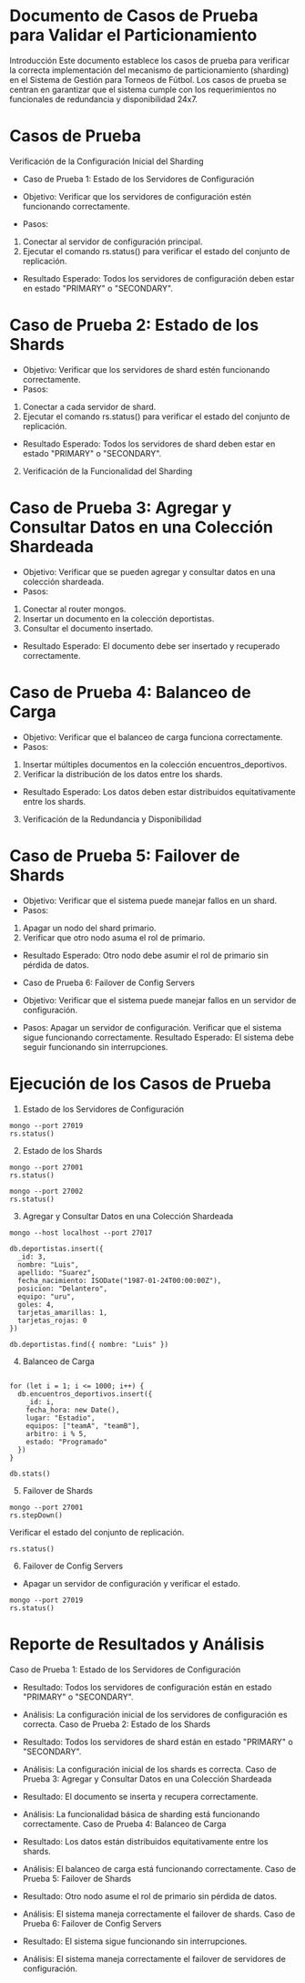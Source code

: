 
# Documento de Casos de Prueba para Validar el Particionamiento
Introducción
Este documento establece los casos de prueba para verificar la correcta implementación del mecanismo de particionamiento (sharding) en el Sistema de Gestión para Torneos de Fútbol. Los casos de prueba se centran en garantizar que el sistema cumple con los requerimientos no funcionales de redundancia y disponibilidad 24x7.

# Casos de Prueba
Verificación de la Configuración Inicial del Sharding

+ Caso de Prueba 1: Estado de los Servidores de Configuración

+ Objetivo: Verificar que los servidores de configuración estén funcionando correctamente.
+ Pasos:
1. Conectar al servidor de configuración principal.
2. Ejecutar el comando rs.status() para verificar el estado del conjunto de replicación.
+ Resultado Esperado: Todos los servidores de configuración deben estar en estado "PRIMARY" o "SECONDARY".
# Caso de Prueba 2: Estado de los Shards

+ Objetivo: Verificar que los servidores de shard estén funcionando correctamente.
+ Pasos:
1. Conectar a cada servidor de shard.
2. Ejecutar el comando rs.status() para verificar el estado del conjunto de replicación.
+ Resultado Esperado: Todos los servidores de shard deben estar en estado "PRIMARY" o "SECONDARY".
  
2. Verificación de la Funcionalidad del Sharding

# Caso de Prueba 3: Agregar y Consultar Datos en una Colección Shardeada

+ Objetivo: Verificar que se pueden agregar y consultar datos en una colección shardeada.
+ Pasos:
1. Conectar al router mongos.
2. Insertar un documento en la colección deportistas.
3. Consultar el documento insertado.
+ Resultado Esperado: El documento debe ser insertado y recuperado correctamente.
# Caso de Prueba 4: Balanceo de Carga

+ Objetivo: Verificar que el balanceo de carga funciona correctamente.
+ Pasos:
1. Insertar múltiples documentos en la colección encuentros_deportivos.
2. Verificar la distribución de los datos entre los shards.
+ Resultado Esperado: Los datos deben estar distribuidos equitativamente entre los shards.
3. Verificación de la Redundancia y Disponibilidad

# Caso de Prueba 5: Failover de Shards

+ Objetivo: Verificar que el sistema puede manejar fallos en un shard.
+ Pasos:
1. Apagar un nodo del shard primario.
2. Verificar que otro nodo asuma el rol de primario.
+ Resultado Esperado: Otro nodo debe asumir el rol de primario sin pérdida de datos.
+ Caso de Prueba 6: Failover de Config Servers

+ Objetivo: Verificar que el sistema puede manejar fallos en un servidor de configuración.
+ Pasos:
Apagar un servidor de configuración.
Verificar que el sistema sigue funcionando correctamente.
Resultado Esperado: El sistema debe seguir funcionando sin interrupciones.

# Ejecución de los Casos de Prueba
1. Estado de los Servidores de Configuración

```
mongo --port 27019
rs.status()
```
2. Estado de los Shards

```
mongo --port 27001
rs.status()
```
```
mongo --port 27002
rs.status()
```
3. Agregar y Consultar Datos en una Colección Shardeada
```
mongo --host localhost --port 27017

db.deportistas.insert({
  _id: 3,
  nombre: "Luis",
  apellido: "Suarez",
  fecha_nacimiento: ISODate("1987-01-24T00:00:00Z"),
  posicion: "Delantero",
  equipo: "uru",
  goles: 4,
  tarjetas_amarillas: 1,
  tarjetas_rojas: 0
})

db.deportistas.find({ nombre: "Luis" })
```
4. Balanceo de Carga
```

for (let i = 1; i <= 1000; i++) {
  db.encuentros_deportivos.insert({
    _id: i,
    fecha_hora: new Date(),
    lugar: "Estadio",
    equipos: ["teamA", "teamB"],
    arbitro: i % 5,
    estado: "Programado"
  })
}

db.stats()
```

5. Failover de Shards
```
mongo --port 27001
rs.stepDown()
```
Verificar el estado del conjunto de replicación.
```
rs.status()
```
6. Failover de Config Servers
+ Apagar un servidor de configuración y verificar el estado.
```
mongo --port 27019
rs.status()
```

# Reporte de Resultados y Análisis
Caso de Prueba 1: Estado de los Servidores de Configuración

+ Resultado: Todos los servidores de configuración están en estado "PRIMARY" o "SECONDARY".
+ Análisis: La configuración inicial de los servidores de configuración es correcta.
Caso de Prueba 2: Estado de los Shards

+ Resultado: Todos los servidores de shard están en estado "PRIMARY" o "SECONDARY".
+ Análisis: La configuración inicial de los shards es correcta.
Caso de Prueba 3: Agregar y Consultar Datos en una Colección Shardeada

+ Resultado: El documento se inserta y recupera correctamente.
+ Análisis: La funcionalidad básica de sharding está funcionando correctamente.
Caso de Prueba 4: Balanceo de Carga

+ Resultado: Los datos están distribuidos equitativamente entre los shards.
+ Análisis: El balanceo de carga está funcionando correctamente.
Caso de Prueba 5: Failover de Shards

+ Resultado: Otro nodo asume el rol de primario sin pérdida de datos.
+ Análisis: El sistema maneja correctamente el failover de shards.
Caso de Prueba 6: Failover de Config Servers

+ Resultado: El sistema sigue funcionando sin interrupciones.
+ Análisis: El sistema maneja correctamente el failover de servidores de configuración.


